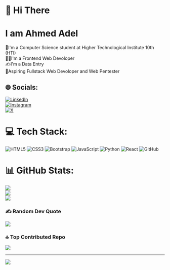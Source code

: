 # 💫 Hi There
# I am Ahmed Adel
📘I'm a Computer Science student at Higher Technological Institute 10th (HTI) <br>👨‍💻I'm a Frontend Web Devoloper<br>✍️I'm a Data Entry<br>💫Aspiring Fullstack Web Devoloper and Web Pentester


## 🌐 Socials:
[![LinkedIn](https://img.shields.io/badge/LinkedIn-%230077B5.svg?logo=linkedin&logoColor=white)](https://linkedin.com/in/ahmed-adel-1st)<br> 
[![Instagram](https://img.shields.io/badge/Instagram-%23E4405F.svg?logo=Instagram&logoColor=white)](https://instagram.com/ahmed_adel1st)<br> 
[![X](https://img.shields.io/badge/X-black.svg?logo=X&logoColor=white)](https://x.com/ahmedadel1st_) 

# 💻 Tech Stack:
![HTML5](https://img.shields.io/badge/html5-%23E34F26.svg?style=for-the-badge&logo=html5&logoColor=white) ![CSS3](https://img.shields.io/badge/css3-%231572B6.svg?style=for-the-badge&logo=css3&logoColor=white) ![Bootstrap](https://img.shields.io/badge/bootstrap-%238511FA.svg?style=for-the-badge&logo=bootstrap&logoColor=white) ![JavaScript](https://img.shields.io/badge/javascript-%23323330.svg?style=for-the-badge&logo=javascript&logoColor=%23F7DF1E) ![Python](https://img.shields.io/badge/python-3670A0?style=for-the-badge&logo=python&logoColor=ffdd54)  ![React](https://img.shields.io/badge/react-%2320232a.svg?style=for-the-badge&logo=react&logoColor=%2361DAFB) ![GitHub](https://img.shields.io/badge/github-%23121011.svg?style=for-the-badge&logo=github&logoColor=white)
# 📊 GitHub Stats:
![](https://github-readme-stats.vercel.app/api?username=ahmedadelsa&theme=gotham&hide_border=false&include_all_commits=false&count_private=false)<br/>
![](https://github-readme-streak-stats.herokuapp.com/?user=ahmedadelsa&theme=gotham&hide_border=false)<br/>
![](https://github-readme-stats.vercel.app/api/top-langs/?username=ahmedadelsa&theme=gotham&hide_border=false&include_all_commits=false&count_private=false&layout=compact)

### ✍️ Random Dev Quote
![](https://quotes-github-readme.vercel.app/api?type=horizontal&theme=tokyonight)

### 🔝 Top Contributed Repo
![](https://github-contributor-stats.vercel.app/api?username=ahmedadelsa&limit=5&theme=gotham&combine_all_yearly_contributions=true)

---
[![](https://visitcount.itsvg.in/api?id=ahmedadelsa&icon=5&color=0)](https://visitcount.itsvg.in)

<!-- Proudly created with GPRM ( https://gprm.itsvg.in ) -->
